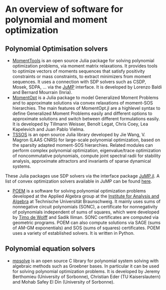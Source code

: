 <div> </div>

# An overview of software for polynomial and moment optimization

## Polynomial Optimisation solvers
- [MomentTools](https://gitlab.inria.fr/AlgebraicGeometricModeling/MomentTools.jl) is an open source Julia package for solving polynomial optimization problems, via moment matrix relaxations. It provides tools to optimize vectors of moments sequences that satisfy positivity constraints or mass constraints, to extract minimizers from moment sequences. It uses a connection with SDP solvers such as CSDP, Mosek, SDPA, ... via the  [JuMP](https://jump.dev/JuMP.jl/stable/) interface. 
It is developed by Lorenzo Baldi and Bernard Mourrain (Inria).
- [MomentOpt](https://lanl-ansi.github.io/MomentOpt.jl/stable/)  is a Julia package to model Generalized Moment Problems  and to approximate solutions via convex relaxations of moment-SOS hierarchies. The main features of MomentOpt.jl are a highlevel syntax to define Generalized Moment Problems easily and different options to approximate solutions and switch between different formulations easily. It is developed by Tillmann Weisser, Benoît Legat, Chris Coey, Lea Kapelevich and  Juan Pablo Vielma.
- [TSSOS](https://github.com/wangjie212/TSSOS) is an open source Julia library developed by Jie Wang, V. Magron (LAAS CNRS) for large-scale polynomial optimization, based on the sparsity adapted moment-SOS hierarchies. Related modules can perform complex polynomial optimization, eigenvalue/trace optimization of noncommutative polynomials, compute joint spectral radii for stability analysis, approximate attractors and invariants of sparse dynamical systems.

These Julia packages use  SDP solvers via the interface package [JuMP.jl](https://jump.dev/JuMP.jl/stable/). A list of convex optimization solvers available in JuMP can be found [here]( https://jump.dev/JuMP.jl/stable/installation/#Supported-solvers).

* [POEM](http://www.iaa.tu-bs.de/AppliedAlgebra/POEM/) is a software for solving polynomial optimization problems developed at the Applied Algebra group at the [Institute for Analysis and Algebra](https://www.tu-braunschweig.de/iaa) at Technische Universität Braunschweig. It mainly uses sums of nonnegative circuit polynomials (SONC), a certificate for nonnegativity of polynomials independent of sums of  squares, which were developed by [Timo de Wolff](http://www.iaa.tu-bs.de/timodewolff/) and Sadik Iliman. SONC certificates are computed via geometric programs. POEM can also compute solutions via SAGE (sums of AM-GM exponentials) and SOS (sums of squares) certificates. POEM uses a variety of established solvers. It is written in Python.    




## Polynomial equation solvers

- [mpsolve](https://msolve.lip6.fr) is an open source C library for polynomial system solving with algebraic methods such as Groebner bases. In particular it can be used for solving polynomial optimization problems. It is developed by Jeremy Berthomieu (University of Sorbonne), Christian Eder (TU Kaiserslautern) and Mohab Safey El Din (University of Sorbonne).
